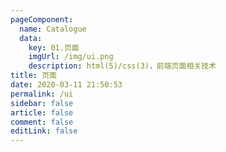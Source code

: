 ```yaml
---
pageComponent: 
  name: Catalogue
  data: 
    key: 01.页面
    imgUrl: /img/ui.png
    description: html(5)/css(3)，前端页面相关技术
title: 页面
date: 2020-03-11 21:50:53
permalink: /ui
sidebar: false
article: false
comment: false
editLink: false
---
```


